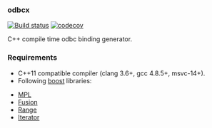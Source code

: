 ### odbcx

[![Build status](https://ci.appveyor.com/api/projects/status/w9rhekv0oacw33kj?svg=true)](https://ci.appveyor.com/project/serge-klim/odbcx)
[![codecov](https://codecov.io/gh/serge-klim/odbcx/branch/master/graph/badge.svg)](https://codecov.io/gh/serge-klim/odbcx)

C++ compile time odbc binding generator.

### Requirements

* C++11 compatible compiler (clang 3.6+, gcc 4.8.5+, msvc-14+).
* Following [boost](http://www.boost.org) libraries:
 - [MPL](http://www.boost.org/doc/libs/1_67_0/libs/mpl/doc/index.html)
 - [Fusion](http://www.boost.org/doc/libs/1_67_0/libs/fusion/doc/html/)
 - [Range](https://www.boost.org/doc/libs/1_67_0/libs/range/doc/html/index.html)
 - [Iterator](htthttps://www.boost.org/doc/libs/1_66_0/libs/iterator/doc/index.html)
 

